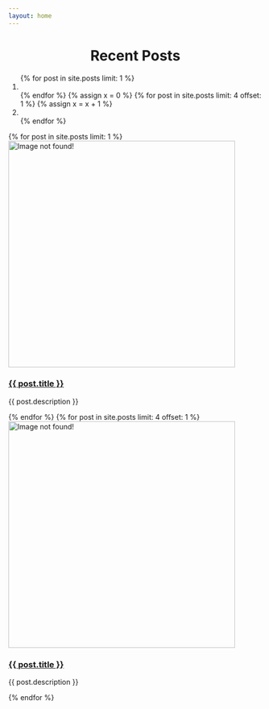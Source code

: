 ```yaml
---
layout: home
---
```


<style>
.carousel .left {
    background-color: blue;
}
</style>

<center><h1>Recent Posts</h1></center>
<div id="carousel" class="carousel slide">
    <ol class="carousel-indicators">
        {% for post in site.posts limit: 1 %}
            <li data-target="#carousel" data-slide-to="0" class="active"></li>
        {% endfor %}
        {% assign x = 0 %}
        {% for post in site.posts limit: 4 offset: 1 %}
            {% assign x = x + 1 %}
            <li data-target="#carousel" data-slide-to="{{ x }}"></li>
        {% endfor %}
    </ol>
    <div class="carousel-inner">
        {% for post in site.posts limit: 1 %}
            <div class="item active">
                <a href="{{ post.url }}"><img style="margin: 0 auto;height:450px;" src="{{ post.img }}" alt="Image not found!"></a>
                <div class="carousel-caption">
                    <h3><a href="{{ post.url }}">{{ post.title }}</a></h3>
                    <p>{{ post.description }}</p>
                </div>
            </div>
        {% endfor %}
        {% for post in site.posts limit: 4 offset: 1 %}
            <div class="item">
                <a href="{{ post.url }}"><img style="margin: 0 auto;height:450px;" src="{{ post.img }}" alt="Image not found!"></a>
                <div class="carousel-caption">
                    <h3><a href="{{ post.url }}">{{ post.title }}</a></h3>
                    <p>{{ post.description }}</p>
                </div>
            </div>
        {% endfor %}
    </div>
    <a class="carousel-control" href="#carousel" data-slide="prev">
        <span class="glyphicon glyphicon-chevron-left"></span>
    </a>
    <a class="carousel-control" href="#carousel" data-slide="next" style="right: 0;left: auto;">
        <span class="glyphicon glyphicon-chevron-right"></span>
    </a>
</div>

